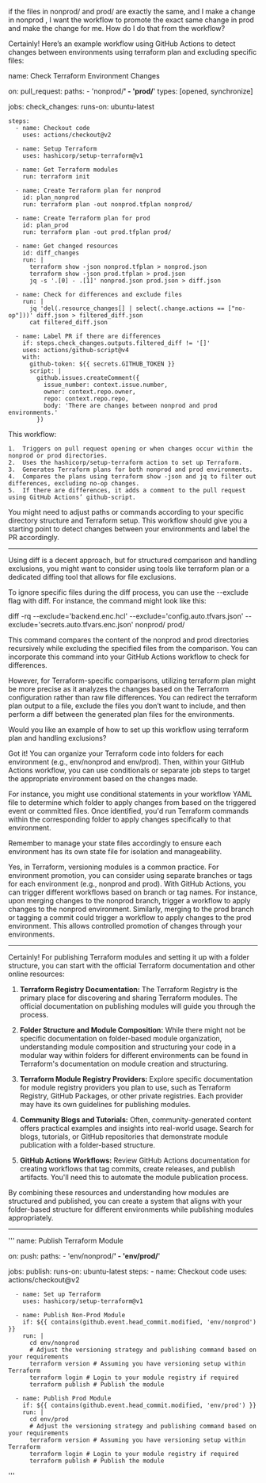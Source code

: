 if the files in nonprod/ and prod/ are exactly the same, and I make a change in nonprod , I want the workflow to promote the exact same change in prod and make the change for me. How do I do that from the workflow?



Certainly! Here’s an example workflow using GitHub Actions to detect changes between environments using terraform plan and excluding specific files:

name: Check Terraform Environment Changes

on:
  pull_request:
    paths:
      - 'nonprod/**'
      - 'prod/**'
    types: [opened, synchronize]

jobs:
  check_changes:
    runs-on: ubuntu-latest

    steps:
      - name: Checkout code
        uses: actions/checkout@v2

      - name: Setup Terraform
        uses: hashicorp/setup-terraform@v1

      - name: Get Terraform modules
        run: terraform init

      - name: Create Terraform plan for nonprod
        id: plan_nonprod
        run: terraform plan -out nonprod.tfplan nonprod/

      - name: Create Terraform plan for prod
        id: plan_prod
        run: terraform plan -out prod.tfplan prod/

      - name: Get changed resources
        id: diff_changes
        run: |
          terraform show -json nonprod.tfplan > nonprod.json
          terraform show -json prod.tfplan > prod.json
          jq -s '.[0] - .[1]' nonprod.json prod.json > diff.json

      - name: Check for differences and exclude files
        run: |
          jq 'del(.resource_changes[] | select(.change.actions == ["no-op"]))' diff.json > filtered_diff.json
          cat filtered_diff.json

      - name: Label PR if there are differences
        if: steps.check_changes.outputs.filtered_diff != '[]'
        uses: actions/github-script@v4
        with:
          github-token: ${{ secrets.GITHUB_TOKEN }}
          script: |
            github.issues.createComment({
              issue_number: context.issue.number,
              owner: context.repo.owner,
              repo: context.repo.repo,
              body: 'There are changes between nonprod and prod environments.'
            })

This workflow:

	1.	Triggers on pull request opening or when changes occur within the nonprod or prod directories.
	2.	Uses the hashicorp/setup-terraform action to set up Terraform.
	3.	Generates Terraform plans for both nonprod and prod environments.
	4.	Compares the plans using terraform show -json and jq to filter out differences, excluding no-op changes.
	5.	If there are differences, it adds a comment to the pull request using GitHub Actions’ github-script.

You might need to adjust paths or commands according to your specific directory structure and Terraform setup. This workflow should give you a starting point to detect changes between your environments and label the PR accordingly.




-----

Using diff is a decent approach, but for structured comparison and handling exclusions, you might want to consider using tools like terraform plan or a dedicated diffing tool that allows for file exclusions.

To ignore specific files during the diff process, you can use the --exclude flag with diff. For instance, the command might look like this:

diff -rq --exclude='backend.enc.hcl' --exclude='config.auto.tfvars.json' --exclude='secrets.auto.tfvars.enc.json' nonprod/ prod/

This command compares the content of the nonprod and prod directories recursively while excluding the specified files from the comparison. You can incorporate this command into your GitHub Actions workflow to check for differences.

However, for Terraform-specific comparisons, utilizing terraform plan might be more precise as it analyzes the changes based on the Terraform configuration rather than raw file differences. You can redirect the terraform plan output to a file, exclude the files you don’t want to include, and then perform a diff between the generated plan files for the environments.

Would you like an example of how to set up this workflow using terraform plan and handling exclusions?




Got it! You can organize your Terraform code into folders for each environment (e.g., env/nonprod and env/prod). Then, within your GitHub Actions workflow, you can use conditionals or separate job steps to target the appropriate environment based on the changes made.

For instance, you might use conditional statements in your workflow YAML file to determine which folder to apply changes from based on the triggered event or committed files. Once identified, you'd run Terraform commands within the corresponding folder to apply changes specifically to that environment.

Remember to manage your state files accordingly to ensure each environment has its own state file for isolation and manageability.

Yes, in Terraform, versioning modules is a common practice. For environment promotion, you can consider using separate branches or tags for each environment (e.g., nonprod and prod). With GitHub Actions, you can trigger different workflows based on branch or tag names. For instance, upon merging changes to the nonprod branch, trigger a workflow to apply changes to the nonprod environment. Similarly, merging to the prod branch or tagging a commit could trigger a workflow to apply changes to the prod environment. This allows controlled promotion of changes through your environments.

---

Certainly! For publishing Terraform modules and setting it up with a folder structure, you can start with the official Terraform documentation and other online resources:

1. **Terraform Registry Documentation:** The Terraform Registry is the primary place for discovering and sharing Terraform modules. The official documentation on publishing modules will guide you through the process.
   
2. **Folder Structure and Module Composition:** While there might not be specific documentation on folder-based module organization, understanding module composition and structuring your code in a modular way within folders for different environments can be found in Terraform's documentation on module creation and structuring.

3. **Terraform Module Registry Providers:** Explore specific documentation for module registry providers you plan to use, such as Terraform Registry, GitHub Packages, or other private registries. Each provider may have its own guidelines for publishing modules.

4. **Community Blogs and Tutorials:** Often, community-generated content offers practical examples and insights into real-world usage. Search for blogs, tutorials, or GitHub repositories that demonstrate module publication with a folder-based structure.

5. **GitHub Actions Workflows:** Review GitHub Actions documentation for creating workflows that tag commits, create releases, and publish artifacts. You'll need this to automate the module publication process.

By combining these resources and understanding how modules are structured and published, you can create a system that aligns with your folder-based structure for different environments while publishing modules appropriately.


---

'''
name: Publish Terraform Module

on:
  push:
    paths:
      - 'env/nonprod/**'
      - 'env/prod/**'

jobs:
  publish:
    runs-on: ubuntu-latest
    steps:
      - name: Checkout code
        uses: actions/checkout@v2

      - name: Set up Terraform
        uses: hashicorp/setup-terraform@v1

      - name: Publish Non-Prod Module
        if: ${{ contains(github.event.head_commit.modified, 'env/nonprod') }}
        run: |
          cd env/nonprod
          # Adjust the versioning strategy and publishing command based on your requirements
          terraform version # Assuming you have versioning setup within Terraform
          terraform login # Login to your module registry if required
          terraform publish # Publish the module

      - name: Publish Prod Module
        if: ${{ contains(github.event.head_commit.modified, 'env/prod') }}
        run: |
          cd env/prod
          # Adjust the versioning strategy and publishing command based on your requirements
          terraform version # Assuming you have versioning setup within Terraform
          terraform login # Login to your module registry if required
          terraform publish # Publish the module
'''
